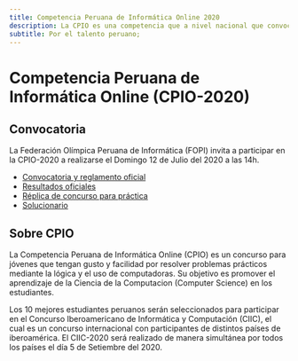 ```yaml
---
title: Competencia Peruana de Informática Online 2020
description: La CPIO es una competencia que a nivel nacional que convoca a estudiantes pre-universitarios con habilidades de solución de problemas. Los estudiantes hacen uso de la lógica, su ingenio y habilidades de programación para resolver los desafíos presentados.
subtitle: Por el talento peruano;
---
```


# Competencia Peruana de Informática Online (CPIO-2020)

## Convocatoria

La Federación Olímpica Peruana de Informática (FOPI) invita a participar en la CPIO-2020 a realizarse el
<span class="em">Domingo 12 de Julio del 2020 a las 14h.</span>

- [Convocatoria y reglamento oficial](archivos/convocatoria-2020/cpio-2020.pdf)
- [Resultados oficiales](https://www.facebook.com/InformaticaPe/posts/1158035667885717)
- [Réplica de concurso para práctica](https://omegaup.com/arena/replica-cpio-2020/)
- [Solucionario](https://github.com/FOPInformatica/soluciones/tree/master/CPIO/2020)

## Sobre CPIO

La Competencia Peruana de Informática Online (CPIO)
es un concurso para jóvenes que tengan gusto y facilidad por resolver problemas prácticos mediante la lógica y el uso de computadoras.
Su objetivo es promover el aprendizaje de la Ciencia de la
Computacion (Computer Science) en los estudiantes.

Los 10 mejores estudiantes peruanos serán seleccionados
para participar en el Concurso Iberoamericano de Informática y Computación (CIIC), el cual es un concurso internacional con participantes
de distintos países de iberoamérica.
El CIIC-2020 será realizado de manera simultánea por todos los países
el día <span class="em">5 de Setiembre del 2020.</span>

